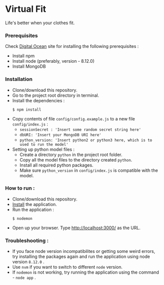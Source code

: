 # Virtual Fit
Life's better when your clothes fit.

### Prerequisites
Check [Digital Ocean](https://www.digitalocean.com/) site for installing the following prerequisites :
* Install npm
* Install node (preferably, version - 8.12.0)
* Install MongoDB

### Installation
* Clone/download this repository.
* Go to the project root directory in terminal.
* Install the dependencies :
    ```
    $ npm install
    ```
* Copy contents of file `config/config.example.js` to a new file `config/index.js` :
    * `sessionSecret : 'Insert some random secret string here'`
    * `dbURI: 'Insert your MongoDB URI here'`
    * `python_version: 'Insert python2 or python3 here, which is to used to run the model'`
* Setting up python model files :
    * Create a directory `python` in the project root folder.
    * Copy all the model files to the directory created `python`.
    * Install all required python packages.
    * Make sure `python_version` in `config/index.js` is compatible with the model.
    
### How to run :
* Clone/download this repository.
* [Install](#Installation) the application. 
* Run the application :
    ```
    $ nodemon
    ```
* Open up your browser. Type [http://localhost:3000/](http://localhost:3000/) as the URL.


### Troubleshooting :
* If you face node version incompatibilites or getting some weird errors, try installing the packages again and run the application using node version `8.12.0` .
* Use `nvm` if you want to switch to different `node` version.
* If `nodemon` is not working, try running the application using the command - `node app` .
